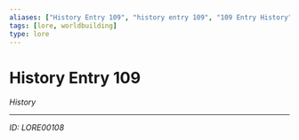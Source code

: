 ```yaml
---
aliases: ["History Entry 109", "history entry 109", "109 Entry History"]
tags: [lore, worldbuilding]
type: lore
---
```


# History Entry 109

*History*

---
*ID: LORE00108*
